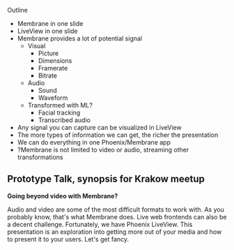 
Outline

- Membrane in one slide
- LiveView in one slide
- Membrane provides a lot of potential signal
	- Visual
		- Picture
		- Dimensions
		- Framerate
		- Bitrate
	- Audio
		- Sound
		- Waveform
	- Transformed with ML?
		- Facial tracking
		- Transcribed audio
- Any signal you can capture can be visualized in LiveView
- The more types of information we can get, the richer the presentation
- We can do everything in one Phoenix/Membrane app
- ?Membrane is not limited to video or audio, streaming other transformations

## Prototype Talk, synopsis for Krakow meetup

**Going beyond video with Membrane?**

Audio and video are some of the most difficult formats to work with. As you probably know, that's what Membrane does.
Live web frontends can also be a decent challenge. Fortunately, we have Phoenix LiveView.
This presentation is an exploration into getting more out of your media and how to present it to your users. Let's get fancy.
